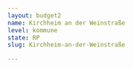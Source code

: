 ```yaml
---
layout: budget2
name: Kirchheim an der Weinstraße
level: kommune
state: RP
slug: Kirchheim-an-der-Weinstraße

---
```



